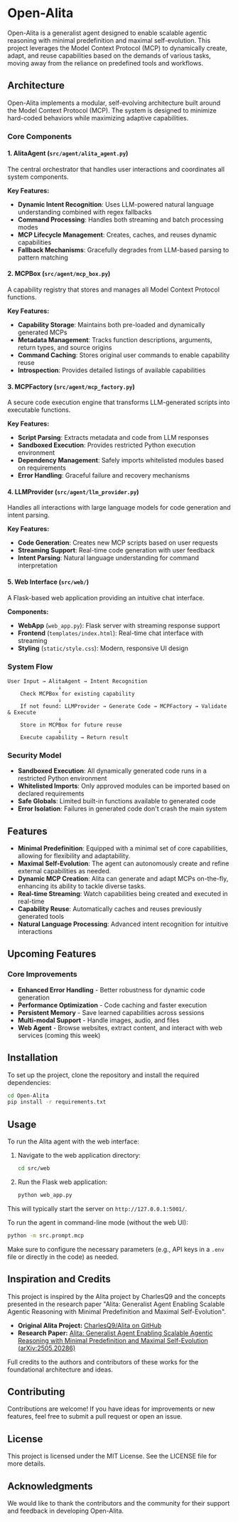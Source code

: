 # Open-Alita

Open-Alita is a generalist agent designed to enable scalable agentic reasoning with minimal predefinition and maximal self-evolution. This project leverages the Model Context Protocol (MCP) to dynamically create, adapt, and reuse capabilities based on the demands of various tasks, moving away from the reliance on predefined tools and workflows.

## Architecture

Open-Alita implements a modular, self-evolving architecture built around the Model Context Protocol (MCP). The system is designed to minimize hard-coded behaviors while maximizing adaptive capabilities.

### Core Components

#### 1. **AlitaAgent** (`src/agent/alita_agent.py`)

The central orchestrator that handles user interactions and coordinates all system components.

**Key Features:**

- **Dynamic Intent Recognition**: Uses LLM-powered natural language understanding combined with regex fallbacks
- **Command Processing**: Handles both streaming and batch processing modes
- **MCP Lifecycle Management**: Creates, caches, and reuses dynamic capabilities
- **Fallback Mechanisms**: Gracefully degrades from LLM-based parsing to pattern matching

#### 2. **MCPBox** (`src/agent/mcp_box.py`)

A capability registry that stores and manages all Model Context Protocol functions.

**Key Features:**

- **Capability Storage**: Maintains both pre-loaded and dynamically generated MCPs
- **Metadata Management**: Tracks function descriptions, arguments, return types, and source origins
- **Command Caching**: Stores original user commands to enable capability reuse
- **Introspection**: Provides detailed listings of available capabilities

#### 3. **MCPFactory** (`src/agent/mcp_factory.py`)

A secure code execution engine that transforms LLM-generated scripts into executable functions.

**Key Features:**

- **Script Parsing**: Extracts metadata and code from LLM responses
- **Sandboxed Execution**: Provides restricted Python execution environment
- **Dependency Management**: Safely imports whitelisted modules based on requirements
- **Error Handling**: Graceful failure and recovery mechanisms

#### 4. **LLMProvider** (`src/agent/llm_provider.py`)

Handles all interactions with large language models for code generation and intent parsing.

**Key Features:**

- **Code Generation**: Creates new MCP scripts based on user requests
- **Streaming Support**: Real-time code generation with user feedback
- **Intent Parsing**: Natural language understanding for command interpretation

#### 5. **Web Interface** (`src/web/`)

A Flask-based web application providing an intuitive chat interface.

**Components:**

- **WebApp** (`web_app.py`): Flask server with streaming response support
- **Frontend** (`templates/index.html`): Real-time chat interface with streaming
- **Styling** (`static/style.css`): Modern, responsive UI design

### System Flow

```
User Input → AlitaAgent → Intent Recognition
                ↓
    Check MCPBox for existing capability
                ↓
    If not found: LLMProvider → Generate Code → MCPFactory → Validate & Execute
                ↓
    Store in MCPBox for future reuse
                ↓
    Execute capability → Return result
```

### Security Model

- **Sandboxed Execution**: All dynamically generated code runs in a restricted Python environment
- **Whitelisted Imports**: Only approved modules can be imported based on declared requirements
- **Safe Globals**: Limited built-in functions available to generated code
- **Error Isolation**: Failures in generated code don't crash the main system

## Features

- **Minimal Predefinition**: Equipped with a minimal set of core capabilities, allowing for flexibility and adaptability.
- **Maximal Self-Evolution**: The agent can autonomously create and refine external capabilities as needed.
- **Dynamic MCP Creation**: Alita can generate and adapt MCPs on-the-fly, enhancing its ability to tackle diverse tasks.
- **Real-time Streaming**: Watch capabilities being created and executed in real-time
- **Capability Reuse**: Automatically caches and reuses previously generated tools
- **Natural Language Processing**: Advanced intent recognition for intuitive interactions

## Upcoming Features

### Core Improvements

- **Enhanced Error Handling** - Better robustness for dynamic code generation
- **Performance Optimization** - Code caching and faster execution
- **Persistent Memory** - Save learned capabilities across sessions
- **Multi-modal Support** - Handle images, audio, and files
- **Web Agent** - Browse websites, extract content, and interact with web services (coming this week)

## Installation

To set up the project, clone the repository and install the required dependencies:

```bash
cd Open-Alita
pip install -r requirements.txt
```

## Usage

To run the Alita agent with the web interface:

1.  Navigate to the web application directory:
    ```bash
    cd src/web
    ```
2.  Run the Flask web application:
    ```bash
    python web_app.py
    ```

This will typically start the server on `http://127.0.0.1:5001/`.

To run the agent in command-line mode (without the web UI):

```bash
python -m src.prompt.mcp
```

Make sure to configure the necessary parameters (e.g., API keys in a `.env` file or directly in the code) as needed.

## Inspiration and Credits

This project is inspired by the Alita project by CharlesQ9 and the concepts presented in the research paper "Alita: Generalist Agent Enabling Scalable Agentic Reasoning with Minimal Predefinition and Maximal Self-Evolution".

- **Original Alita Project:** [CharlesQ9/Alita on GitHub](https://github.com/CharlesQ9/Alita)
- **Research Paper:** [Alita: Generalist Agent Enabling Scalable Agentic Reasoning with Minimal Predefinition and Maximal Self-Evolution (arXiv:2505.20286)](https://arxiv.org/abs/2505.20286)

Full credits to the authors and contributors of these works for the foundational architecture and ideas.

## Contributing

Contributions are welcome! If you have ideas for improvements or new features, feel free to submit a pull request or open an issue.

## License

This project is licensed under the MIT License. See the LICENSE file for more details.

## Acknowledgments

We would like to thank the contributors and the community for their support and feedback in developing Open-Alita.

